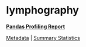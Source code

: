 # lymphography

[**Pandas Profiling Report**](https://epistasislab.github.io/pmlb/profile/lymphography.html)

[Metadata](metadata.yaml) | [Summary Statistics](summary_stats.tsv)

